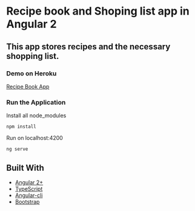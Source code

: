 # Recipe book and Shoping list app in Angular 2

## This app stores recipes and the necessary shopping list.

### Demo on Heroku

[Recipe Book App](https://limitless-hamlet-96748.herokuapp.com/)

### Run the Application

Install all node_modules

```
npm install
```

Run on localhost:4200

```
ng serve
```

## Built With

* [Angular 2+](https://angular.io/)
* [TypeScript](https://www.typescriptlang.org/)
* [Angular-cli](https://cli.angular.io/)
* [Bootstrap](http://getbootstrap.com/)
